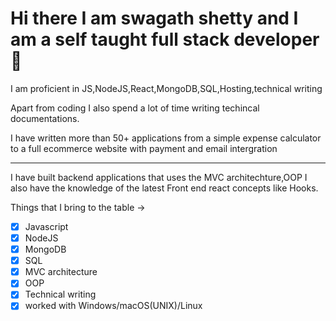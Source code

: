 
# Hi there I am swagath shetty and I am a self taught full stack developer 👋


I am proficient in JS,NodeJS,React,MongoDB,SQL,Hosting,technical writing

Apart from coding I also spend a lot of time writing techincal documentations. 


I have written more than 50+ applications from a simple expense calculator to a full ecommerce website with payment and email intergration

---
I have built backend applications that uses the MVC architechture,OOP
I also have the knowledge of the latest Front end react concepts like Hooks.


Things that I bring to the table ->

- [x] Javascript
- [x] NodeJS
- [x] MongoDB
- [x] SQL
- [x] MVC architecture
- [x] OOP
- [x] Technical writing
- [x] worked with Windows/macOS(UNIX)/Linux 
 
<!--
**swagathushetty/swagathushetty** is a ✨ _special_ ✨ repository because its `README.md` (this file) appears on your GitHub profile.

Here are some ideas to get you started:

- 🔭 I’m currently working on ...
- 🌱 I’m currently learning ...
- 👯 I’m looking to collaborate on ...
- 🤔 I’m looking for help with ...
- 💬 Ask me about ...
- 📫 How to reach me: ...
- 😄 Pronouns: ...
- ⚡ Fun fact: ...
-->

<!--
**swagathushetty/swagathushetty** is a ✨ _special_ ✨ repository because its `README.md` (this file) appears on your GitHub profile.

Here are some ideas to get you started:

- 🔭 I’m currently working on ...
- 🌱 I’m currently learning ...
- 👯 I’m looking to collaborate on ...
- 🤔 I’m looking for help with ...
- 💬 Ask me about ...
- 📫 How to reach me: ...
- 😄 Pronouns: ...
- ⚡ Fun fact: ...
-->
